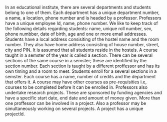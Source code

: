 In an educational institute, there are several departments and students belong to one of them. Each department has a unique department number, a name, a location, phone number and is headed by a professor. Professors have a unique employee Id, name, phone number. We like to keep track of the following details regarding students: name, unique roll number, sex, phone numbber, date of birth, age and one or more email addresses. Students have a local address consisiting of the hostel name and the room number. They also have home address consisting of house number, street, city and PIN. It is assumed that all students reside in the hostels. A course taught in a semster of the year is called a section. There can be several sections of the same course in a semster; these are identified by the section number. Each section is taught by a different proffessor and has its own timing and a room to meet. Students enroll for a several sections in a semster. Each course has a name, number of credits and the department that offers it. A course may have other courses as pre-requisities i.e, courses to be completed before it can be enrolled in. Professors also undertake research projects. These are sponsored by funding agencies and have a specific start date, end date and amount of money given. More than one proffessor can be involved in a project. Also a professor may be simultaneously working on several projects. A project has a unique projectId.
